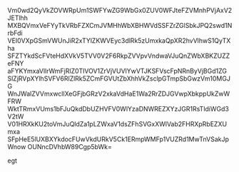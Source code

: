 Vm0wd2QyVkZOVWRpUm1SWFYwZG9WbGx0ZUV0WFJteFZVMnhPVjAxV2JETlhh
MXBQVmxVeFYyTkVRbFZXCmJVMHhWbXBHWVdSSFZrZGlSbkJPQ2swd1NrbFdi
VEI0VXpGSmVWUnJiR2xTYlZKWVEyc3dlRk5zUmxkaQpXR2hvVlhwS1QyTXha
SFZTYkdScFVteHdXVkV5TVV0V2F6RkpZVVpvVndwaVJuQnZWbXBKZUZZeFNY
aFYKYmxaVllrWmFjRlZ0TlVOV1ZrVjVUVlYwVTJKSFVscFpNRnByVjBGd1ZG
SlZjRVpXYlhSVFV6RlZlRk5ZCmFGVUtZbXhhVkZsclpGTmpSbGwzVm10MGJG
WnJWalZVVmxwcllXeGFjbGRzV2xkaVdHaE1Wa2RrZDJGVwpXbkppUkZwWFRW
WktTRmxVUms1bFJuQkdDbUZHVFV0WlYzaDNWREZXYzJGR1RsTldiWGd3V2tW
V01HRXkKU2toVmJuQldZa1pLZWxaV1dsZFhSVGxXWlVab2FHRXpRbEZXUmxa
SFpHeE5lUXBXYkdocFUwVkdURkV5Ck1ERmpWMFp1VUZRd1MwTnVSakJpWnow
OUNncDVhbW89Cgp5bWk=

egt